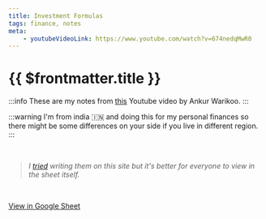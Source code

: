 ```yaml
---
title: Investment Formulas
tags: finance, notes
meta:
    - youtubeVideoLink: https://www.youtube.com/watch?v=674nedqMwR0
---
```


# {{ $frontmatter.title }}

:::info
These are my notes from [this](https://www.youtube.com/watch?v=674nedqMwR0) Youtube video by Ankur Warikoo.
:::

:::warning
I'm from india 🇮🇳 and doing this for my personal finances so there might be some differences on your side if you live in different region.
:::

<br>

> _I [tried](https://twitter.com/me_jd_solanki/status/1693237320483496130) writing them on this site but it's better for everyone to view in the sheet itself._

<br>

[View in Google Sheet](https://docs.google.com/spreadsheets/d/1UNjMJ1wXovzJUzicClBDaAUwMP7Z1xcpejD92xsz-qw/edit?usp=sharing)
